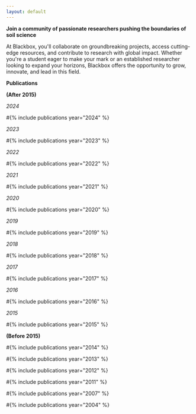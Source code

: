 ```yaml
---
layout: default
---
```


**Join a community of passionate researchers pushing the boundaries of soil science**

At Blackbox, you'll collaborate on groundbreaking projects, access cutting-edge resources, and contribute to research with global impact. Whether you're a student eager to make your mark or an established researcher looking to expand your horizons, Blackbox offers the opportunity to grow, innovate, and lead in this field.

**Publications**

**(After 2015)**

*2024*

#{% include publications year="2024" %}

*2023*

#{% include publications year="2023" %}

*2022*

#{% include publications year="2022" %}

*2021*

#{% include publications year="2021" %}

*2020*

#{% include publications year="2020" %}

*2019*

#{% include publications year="2019" %}

*2018*

#{% include publications year="2018" %}

*2017*

#{% include publications year="2017" %}

*2016*

#{% include publications year="2016" %}

*2015*

#{% include publications year="2015" %}

**(Before 2015)**

#{% include publications year="2014" %}

#{% include publications year="2013" %}

#{% include publications year="2012" %}

#{% include publications year="2011" %}

#{% include publications year="2007" %}

#{% include publications year="2004" %}


